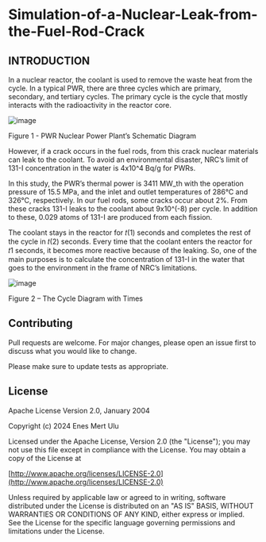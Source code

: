 # Simulation-of-a-Nuclear-Leak-from-the-Fuel-Rod-Crack

## INTRODUCTION

In a nuclear reactor, the coolant is used to remove the waste heat from the cycle. In a 
typical PWR, there are three cycles which are primary, secondary, and tertiary cycles. 
The primary cycle is the cycle that mostly interacts with the radioactivity in the reactor 
core.

![image](https://github.com/enesmertulu/Simulation-of-a-Nuclear-Leak-from-the-Fuel-Rod-Crack/assets/95104931/f456832a-3d07-4936-a635-2d92dfed6dcd)

Figure 1 - PWR Nuclear Power Plant’s Schematic Diagram

However, if a crack occurs in the fuel rods, from this crack nuclear materials can leak to the coolant. 
To avoid an environmental disaster, NRC’s limit of 131-I concentration in the water is 4x10^4  Bq/g for PWRs. 

In this study, the PWR’s thermal power is 3411 MW_th with the operation pressure of 15.5 MPa, and the inlet 
and outlet temperatures of 286℃ and 326℃, respectively. In our fuel rods, some cracks occur about 2%. 
From these cracks 131-I leaks to the coolant about 9x10^(-8) per cycle. In addition to these, 0.029 atoms 
of 131-I are produced from each fission.

The coolant stays in the reactor for 𝑡(1) seconds and completes the rest of the cycle in 𝑡(2)
seconds. Every time that the coolant enters the reactor for 𝑡1 seconds, it becomes more 
reactive because of the leaking. So, one of the main purposes is to calculate the 
concentration of 131-I in the water that goes to the environment in the frame of NRC’s 
limitations.

![image](https://github.com/enesmertulu/Simulation-of-a-Nuclear-Leak-from-the-Fuel-Rod-Crack/assets/95104931/b443617a-3f05-4261-85bd-0bd4a1ec782f)

Figure 2 – The Cycle Diagram with Times

## Contributing

Pull requests are welcome. For major changes, please open an issue first
to discuss what you would like to change.

Please make sure to update tests as appropriate.

## License

Apache License
Version 2.0, January 2004

Copyright (c) 2024 Enes Mert Ulu

Licensed under the Apache License, Version 2.0 (the "License");
you may not use this file except in compliance with the License.
You may obtain a copy of the License at

   [http://www.apache.org/licenses/LICENSE-2.0](http://www.apache.org/licenses/LICENSE-2.0)

Unless required by applicable law or agreed to in writing, software
distributed under the License is distributed on an "AS IS" BASIS,
WITHOUT WARRANTIES OR CONDITIONS OF ANY KIND, either express or implied.
See the License for the specific language governing permissions and
limitations under the License.
